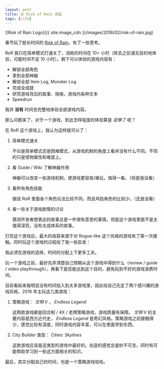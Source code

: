 ```yaml
---
layout: post
title: 从 Risk of Rain 说起
tags: [Life]
---
```


![Risk of Rain Logo]({{ site.image_cdn }}/images/2016/02/risk-of-rain.jpg)

春节玩了挺长时间的 [Risk of Rain][risk-of-rain-steam]，有了一些思考。

[risk-of-rain-steam]: http://store.steampowered.com/app/248820/

<!--more-->

RoR 我只在简单模式打通关了，消耗的时间在 10+ 小时（除去之前漫无目的地体验，可能时间不足 10 小时）。剩下可以体验的游戏内容有：

* 解锁全部角色
* 拿到全部神器
* 解锁全部 Item Log, Monster Log
* 完成全成就
* 研究游戏背后的故事、隐喻，游戏内各种文本
* Speedrun

我并 **没有** 时间去完整地体验全部游戏内容。

那么问题来了，对于一个游戏，到达怎样程度的体验算是 _足够了_ 呢？

在 RoR 这个游戏上，我认为这样就可以了：

1. 简单模式通关

   不论是简单模式还是困难模式，从游戏机制的角度上看并没有什么不同。不同的只是怪物属性和难度上。

2. 看 Guide / Wiki 了解神器作用

   神器可以改变一些游戏机制，使游戏更容易/难玩，值得一看。（但是我没看）

3. 看所有角色技能

   据说 RoR 里面各个角色玩法比较不同，而且鸡肋角色的比较少。（还是没看）

4. 看一些关于游戏剧情的讨论

   猜测开发者想表达的故事总是一件很有意思的事情。但是这个游戏里面不是太值得深究，没有太成体系的故事。

打完这个游戏后，最大的收获来源于对 Rogue-like 这个风格的游戏有了第一次接触。同时玩这个游戏的过程给了我一些启发：

我必须在游戏的选择，时间的分配上下更多工夫。

玩一个游戏之前，最好先弄清楚自己预期从这个游戏中得到什么（review / guide / video playthrough），再看下是否能达到这个目的，避免玩到不好的游戏浪费时间。

目前看起来我明显没有时间投入到太多游戏里，因此给自己先定了两个感兴趣的游戏风格，2016 年主玩这几类游戏：

1. 策略游戏： _文明 V_ ，  _Endless Legend_

   这两款游戏都是回合制 / 4X / 老牌策略游戏，游戏质量有保障。 _文明 V_ 的主要内容是西方近代史， _Endless Legend_ 是奇幻风格。策略游戏之前接触得少，感觉比较有深度，同时游戏内容丰富，可以在里面学到东西。

2. City Builder 类型： _Cities: Skylines_

   这款游戏应该是这类型的游戏中最好的。创造的感觉总是妙不可言。同时有可能帮助学习到一些这方面相关的知识。

最后，其实分配自己的时间，也是一个策略游戏哈哈。
